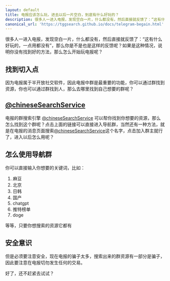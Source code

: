 ```yaml
---
layout: default
title: 电报应该怎么玩，进去以后一片空白，到底有什么好玩的？
description: 很多人一进入电报，发现空白一片，什么都没有，然后直接就反馈了：“这有什么好玩的，一点用都没有”，那么你是不是也是这样的反馈呢？
canonical_url: 'https://tggsearch.github.io/docs/telegram-begain.html'
---
```

很多人一进入电报，发现空白一片，什么都没有，然后直接就反馈了：“这有什么好玩的，一点用都没有”，那么你是不是也是这样的反馈呢？如果是这种情况，说明你没有找到好的方法，那么怎么开始玩电报呢？
## 找到切入点
因为电报属于半开放社交软件，因此电报中群是最重要的功能，你可以通过群找到资源，你也可以通过群找到人，那么去哪里找到自己想要的群呢？
## [@chineseSearchService](https://t.me/chineseSearchService)
电报的群搜索引擎 [@chineseSearchService](https://t.me/chineseSearchService) 可以帮你找到你想要的资源，那么怎么找到这个群呢？点击上面的链接可以直接进入导航群，当然还有一种方法，就是在电报的消息页面搜索[@chineseSearchService](https://t.me/chineseSearchService)这个名字，点击加入群主就行了，进入以后怎么用呢？
## 怎么使用导航群
你可以直接输入你想要的关键词，比如：

1. 麻豆
2. 北京
3. 日韩
4. 国产
5. chatgpt
6. 推特榜单
7. doge

等等，只要你想搜索的资源它都有
## 安全意识
但是必须要注意安全，现在电报的骗子太多，搜索出来的群资源有一部分是骗子，因此要注意在电报切勿发生任何的交易。

好了，还不赶紧去试试？